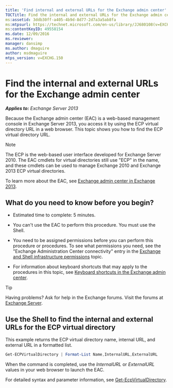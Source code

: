 ```yaml
---
title: 'Find internal and external URLs for the Exchange admin center'
TOCTitle: Find the internal and external URLs for the Exchange admin center
ms:assetid: 3ddb30ff-a405-4b9d-8d77-2d7a3a5ab8fa
ms:mtpsurl: https://technet.microsoft.com/en-us/library/JJ680108(v=EXCHG.150)
ms:contentKeyID: 49558154
ms.date: 12/09/2016
ms.reviewer: 
manager: dansimp
ms.author: dmaguire
author: msdmaguire
mtps_version: v=EXCHG.150
---
```


# Find the internal and external URLs for the Exchange admin center

_**Applies to:** Exchange Server 2013_

Because the Exchange admin center (EAC) is a web-based management console in Exchange Server 2013, you access it by using the ECP virtual directory URL in a web browser. This topic shows you how to find the ECP virtual directory URL.

> [!NOTE]
> The ECP is the web-based user interface developed for Exchange Server 2010. The EAC cmdlets for virtual directories still use "ECP" in the name, and these cmdlets can be used to manage Exchange 2010 and Exchange 2013 ECP virtual directories.

To learn more about the EAC, see [Exchange admin center in Exchange 2013](exchange-admin-center-in-exchange-2013-exchange-2013-help.md).

## What do you need to know before you begin?

  - Estimated time to complete: 5 minutes.

  - You can't use the EAC to perform this procedure. You must use the Shell.

  - You need to be assigned permissions before you can perform this procedure or procedures. To see what permissions you need, see the "Exchange Administration Center connectivity" entry in the [Exchange and Shell infrastructure permissions](exchange-and-shell-infrastructure-permissions-exchange-2013-help.md) topic.

  - For information about keyboard shortcuts that may apply to the procedures in this topic, see [Keyboard shortcuts in the Exchange admin center](keyboard-shortcuts-in-the-exchange-admin-center-2013-help.md).

> [!TIP]
> Having problems? Ask for help in the Exchange forums. Visit the forums at [Exchange Server](https://go.microsoft.com/fwlink/p/?linkid=60612).

## Use the Shell to find the internal and external URLs for the ECP virtual directory

This example returns the ECP virtual directory name, internal URL, and external URL in a formatted list.

```powershell
Get-ECPVirtualDirectory | Format-List Name,InternalURL,ExternalURL
```

When the command is completed, use the *InternalURL* or *ExternalURL* values in your web browser to launch the EAC.

For detailed syntax and parameter information, see [Get-EcpVirtualDirectory](https://technet.microsoft.com/en-us/library/dd351058\(v=exchg.150\)).
